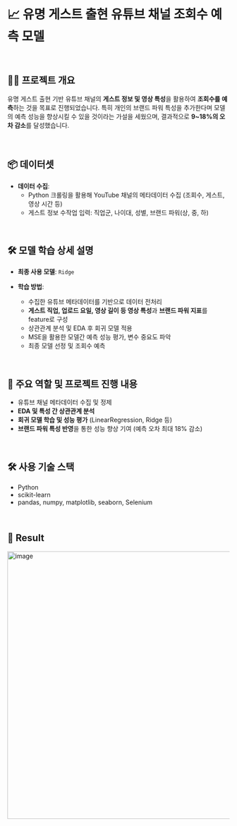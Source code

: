 # 📈 유명 게스트 출현 유튜브 채널 조회수 예측 모델
<br/>

## 🧑‍💻 프로젝트 개요  
유명 게스트 출현 기반 유튜브 채널의 **게스트 정보 및 영상 특성**을 활용하여 **조회수를 예측**하는 것을 목표로 진행되었습니다. 특히 개인의 브랜드 파워 특성을 추가한다며 모델의 예측 성능을 향상시킬 수 있을 것이라는 가설을 세웠으며, 결과적으로 **9~18%의 오차 감소**를 달성했습니다.  
<br/><br/>

## 📦 데이터셋
- **데이터 수집**:  
  - Python 크롤링을 활용해 YouTube 채널의 메타데이터 수집 (조회수, 게스트, 영상 시간 등)
  - 게스트 정보 수작업 입력: 직업군, 나이대, 성별, 브랜드 파워(상, 중, 하) 
<br/>

## 🛠️ 모델 학습 상세 설명
- **최종 사용 모델**: `Ridge`

- **학습 방법**:  
  - 수집한 유튜브 메타데이터를 기반으로 데이터 전처리 
  - **게스트 직업, 업로드 요일, 영상 길이 등 영상 특성**과 **브랜드 파워 지표**를 feature로 구성  
  - 상관관계 분석 및 EDA 후 회귀 모델 적용
  - MSE을 활용한 모델간 예측 성능 평가, 변수 중요도 파악
  - 최종 모델 선정 및 조회수 예측 
<br/>

## 🧩 주요 역할 및 프로젝트 진행 내용
- 유튜브 채널 메타데이터 수집 및 정제
- **EDA 및 특성 간 상관관계 분석**
- **회귀 모델 학습 및 성능 평가** (LinearRegression, Ridge 등)
- **브랜드 파워 특성 반영**을 통한 성능 향상 기여 (예측 오차 최대 18% 감소)
<br/>

## 🛠️ 사용 기술 스택
- Python
- scikit-learn  
- pandas, numpy, matplotlib, seaborn, Selenium  
<br/>

## 🎯 Result
<img width="628" height="607" alt="image" src="https://github.com/user-attachments/assets/1468f4d2-0ec7-40a1-8851-50955b64a590" />

